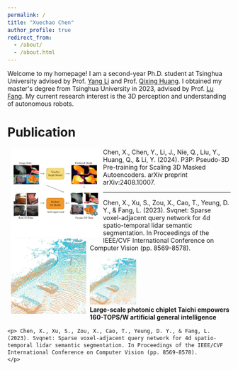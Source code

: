 ```yaml
---
permalink: /
title: "Xuechao Chen"
author_profile: true
redirect_from: 
  - /about/
  - /about.html
---
```


Welcome to my homepage! I am a second-year Ph.D. student at Tsinghua University advised by Prof. [Yang Li](https://scholar.google.com/citations?user=_qMiOloAAAAJ) and Prof. [Qixing Huang](https://scholar.google.com/citations?user=pamL_rIAAAAJ). I obtained my master's degree from Tsinghua University in 2023, advised by Prof. [Lu Fang](https://scholar.google.com/citations?user=C1YeBLMAAAAJ). My current research interest is the 3D perception and understanding of autonomous robots. 

Publication
======
<p>
<div>
<div style="float:left; clear: both;" align="center">
<img src="/images/p3p.png" width="200" alt="" hspace="8"><br />
</div>
Chen, X., Chen, Y., Li, J., Nie, Q., Liu, Y., Huang, Q., & Li, Y. (2024). P3P: Pseudo-3D Pre-training for Scaling 3D Masked Autoencoders. arXiv preprint arXiv:2408.10007. 
</div>
</p>



------------------------



<p>
<div>
<div style="float:left; clear: both;" align="center">
<img src="/images/svqnet.png" width="170" alt="" hspace="8"><br />
</div>
Chen, X., Xu, S., Zou, X., Cao, T., Yeung, D. Y., & Fang, L. (2023). Svqnet: Sparse voxel-adjacent query network for 4d spatio-temporal lidar semantic segmentation. In Proceedings of the IEEE/CVF International Conference on Computer Vision (pp. 8569-8578). 
</div>
</p>




<div class="publication_container" onclick="toggleDetails('119ss2');">
    
  <div class="publication_image"><img src="/images/svqnet.png" width="105" height="105"></div>

  <div class="publication_title"><b>Large-scale photonic chiplet Taichi empowers 160-TOPS/W artificial general intelligence</b><br>

    <p> Chen, X., Xu, S., Zou, X., Cao, T., Yeung, D. Y., & Fang, L. (2023). Svqnet: Sparse voxel-adjacent query network for 4d spatio-temporal lidar semantic segmentation. In Proceedings of the IEEE/CVF International Conference on Computer Vision (pp. 8569-8578). 
    </p>
  </div>
    
</div>
